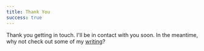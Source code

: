 ```yaml
---
title: Thank You
success: true
---
```


Thank you getting in touch. I'll be in contact with you soon. In the meantime, why not check out some of my [writing](/writing)?